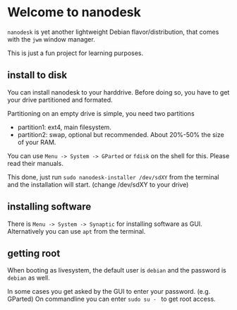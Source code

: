 # Welcome to nanodesk

`nanodesk` is yet another lightweight Debian flavor/distribution, 
that comes with the `jwm` window manager.

This is just a fun project for learning purposes. 

## install to disk

You can install nanodesk to your harddrive. Before doing so,
you have to get your drive partitioned and formated. 

Partitioning on an empty drive is simple, you need two partitions

- partition1: ext4, main filesystem. 
- partition2: swap, optional but recommended. About 20%-50% the size of your RAM.

You can use `Menu -> System -> GParted` or `fdisk` on the shell for this.
Please read their manuals.

This done, just run `sudo nanodesk-installer /dev/sdXY` from the terminal
and the installation will start. (change /dev/sdXY to your drive)

## installing software

There is `Menu -> System -> Synaptic` for installing software as GUI.
Alternatively you can use `apt` from the terminal. 

## getting root

When booting as livesystem, the default user is `debian` and the 
password is `debian` as well.

In some cases you get asked by the GUI to enter your password. (e.g. GParted)
On commandline you can enter `sudo su - ` to get root access.
